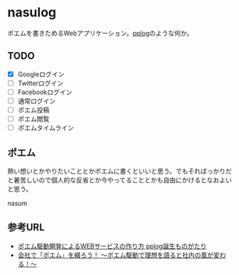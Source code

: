 # nasulog

ポエムを書きためるWebアプリケーション。[pplog](https://www.pplog.net/)のような何か。

## TODO

- [x] Googleログイン
- [ ] Twitterログイン
- [ ] Facebookログイン
- [ ] 通常ログイン
- [ ] ポエム投稿
- [ ] ポエム閲覧
- [ ] ポエムタイムライン

## ポエム

熱い想いとかやりたいこととかポエムに書くといいと思う。でもそればっかりだと暑苦しいので個人的な反省とか今やってることとかも自由にかけるとなおよいと思う。

nasum

## 参考URL

* [ポエム駆動開発によるWEBサービスの作り方 pplog誕生ものがたり](http://ppworks.hatenablog.jp/entry/2014/07/13/012855)
* [会社で「ポエム」を綴ろう！ ～ポエム駆動で理想を語ると社内の風が変わる！～](http://gihyo.jp/lifestyle/serial/01/poem-driven/0001)
